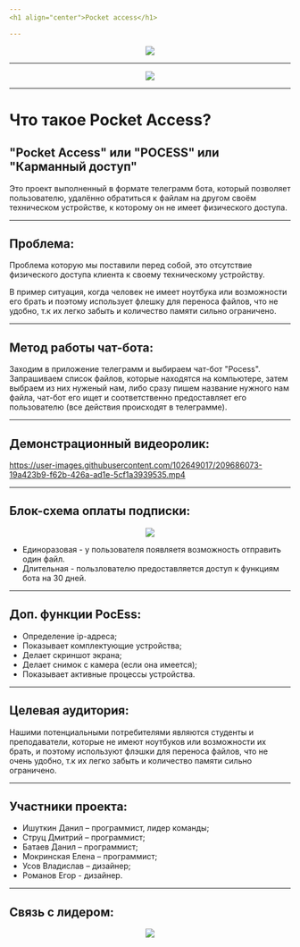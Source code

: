 ```yaml
---
<h1 align="center">Pocket access</h1>

---
```

<p align="center"><img src="https://user-images.githubusercontent.com/102649017/204105904-3392f9d4-0153-4d3f-8a56-7d0735b9628a.png"></p>

---
<p align="center">
<img src="https://img.shields.io/badge/PRs-welcome-brightgreen.svg?style=flat">
</p> 

---
# Что такое Pocket Access?

## "Pocket Access" или "POCESS" или "Карманный доступ"
Это проект выполненный в формате телеграмм бота, который позволяет пользователю, удалённо обратиться к файлам на другом своём техническом устройстве, к которому он не имеет физического доступа. 

---
## Проблема:
Проблема которую мы поставили перед собой, это отсутствие физического доступа клиента к своему техническому устройству. 

В пример ситуация, когда человек не имеет ноутбука или возможности его брать и поэтому использует флешку для переноса файлов, что не удобно, т.к их легко забыть и количество памяти сильно ограничено.


---
## Метод работы чат-бота:
Заходим в приложение телеграмм и выбираем чат-бот "Pocess". Запрашиваем список файлов, которые находятся на компьютере, затем выбраем из них нуженый нам, либо сразу пишем название нужного нам файла, чат-бот его ищет и соответственно предоставляет его пользователю (все действия происходят в телеграмме).

---
## Демонстрационный видеоролик:

https://user-images.githubusercontent.com/102649017/209686073-19a423b9-f62b-426a-ad1e-5cf1a3939535.mp4

---
## Блок-схема оплаты подписки:

<p align="center"><img src="https://user-images.githubusercontent.com/102649017/205464206-76012d2b-3e7f-4e28-bbf9-9384fd3fafbb.png"></p>

- Единоразовая - у пользователя появляетя возможность отправить один файл.
- Длительная - пользлователю предоставляется доступ к функциям бота на 30 дней.

---
## Доп. функции PocEss:
- Определение ip-адреса;
- Показывает комплектующие устройства;
- Делает скриншот экрана;
- Делает снимок с камера (если она имеется);
- Показывает активные процессы устройства.

---
## Целевая аудитория: 
Нашими потенциальными потребителями являются студенты и преподаватели, которые не имеют ноутбуков или возможности их брать, и поэтому используют флэшки для переноса файлов, что не очень удобно, т.к их легко забыть и количество памяти сильно ограничено.

---
## Участники проекта:
  

- Ишуткин Данил – программист, лидер команды;
- Струц Дмитрий – программист; 
- Батаев Данил – программист;
- Мокринская Елена – программист;
- Усов Владислав – дизайнер;
- Романов Егор - дизайнер.

---

## Связь с лидером:
<p align="center">
<img src="https://user-images.githubusercontent.com/102649017/205361291-1fc23469-ee61-4b76-9246-cc2dca617eed.png">
</p>
